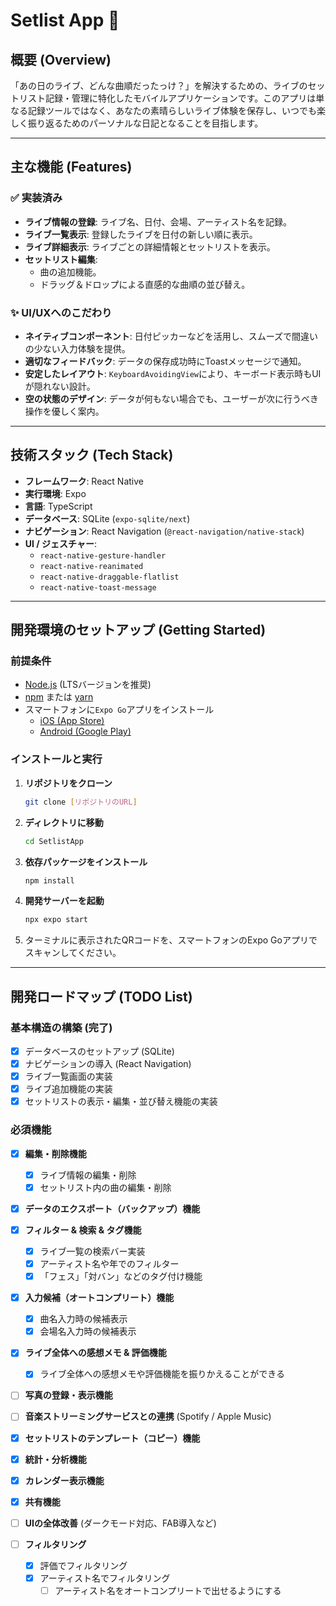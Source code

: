 # Setlist App 🎸

## 概要 (Overview)

「あの日のライブ、どんな曲順だったっけ？」を解決するための、ライブのセットリスト記録・管理に特化したモバイルアプリケーションです。このアプリは単なる記録ツールではなく、あなたの素晴らしいライブ体験を保存し、いつでも楽しく振り返るためのパーソナルな日記となることを目指します。

---

## 主な機能 (Features)

### ✅ 実装済み

* **ライブ情報の登録**: ライブ名、日付、会場、アーティスト名を記録。
* **ライブ一覧表示**: 登録したライブを日付の新しい順に表示。
* **ライブ詳細表示**: ライブごとの詳細情報とセットリストを表示。
* **セットリスト編集**:
    * 曲の追加機能。
    * ドラッグ＆ドロップによる直感的な曲順の並び替え。

### ✨ UI/UXへのこだわり

* **ネイティブコンポーネント**: 日付ピッカーなどを活用し、スムーズで間違いの少ない入力体験を提供。
* **適切なフィードバック**: データの保存成功時にToastメッセージで通知。
* **安定したレイアウト**: `KeyboardAvoidingView`により、キーボード表示時もUIが隠れない設計。
* **空の状態のデザイン**: データが何もない場合でも、ユーザーが次に行うべき操作を優しく案内。

---

## 技術スタック (Tech Stack)

* **フレームワーク**: React Native
* **実行環境**: Expo
* **言語**: TypeScript
* **データベース**: SQLite (`expo-sqlite/next`)
* **ナビゲーション**: React Navigation (`@react-navigation/native-stack`)
* **UI / ジェスチャー**:
    * `react-native-gesture-handler`
    * `react-native-reanimated`
    * `react-native-draggable-flatlist`
    * `react-native-toast-message`

---

## 開発環境のセットアップ (Getting Started)

### 前提条件

* [Node.js](https://nodejs.org/) (LTSバージョンを推奨)
* [npm](https://www.npmjs.com/) または [yarn](https://yarnpkg.com/)
* スマートフォンに`Expo Go`アプリをインストール
    * [iOS (App Store)](https://apps.apple.com/app/apple-store/id982107779)
    * [Android (Google Play)](https://play.google.com/store/apps/details?id=host.exp.exponent)

### インストールと実行

1.  **リポジトリをクローン**
    ```bash
    git clone [リポジトリのURL]
    ```
2.  **ディレクトリに移動**
    ```bash
    cd SetlistApp
    ```
3.  **依存パッケージをインストール**
    ```bash
    npm install
    ```
4.  **開発サーバーを起動**
    ```bash
    npx expo start
    ```
5.  ターミナルに表示されたQRコードを、スマートフォンのExpo Goアプリでスキャンしてください。

---

## 開発ロードマップ (TODO List)

### 基本構造の構築 (完了)
- [x] データベースのセットアップ (SQLite)
- [x] ナビゲーションの導入 (React Navigation)
- [x] ライブ一覧画面の実装
- [x] ライブ追加機能の実装
- [x] セットリストの表示・編集・並び替え機能の実装

### 必須機能 
- [x] **編集・削除機能**
    - [x] ライブ情報の編集・削除
    - [x] セットリスト内の曲の編集・削除
- [x] **データのエクスポート（バックアップ）機能**

- [x] **フィルター & 検索 & タグ機能**
    - [x] ライブ一覧の検索バー実装
    - [x] アーティスト名や年でのフィルター
    - [x] 「フェス」「対バン」などのタグ付け機能
- [x] **入力候補（オートコンプリート）機能**
    - [x] 曲名入力時の候補表示
    - [x] 会場名入力時の候補表示
- [x] **ライブ全体への感想メモ & 評価機能**
    - [x] ライブ全体への感想メモや評価機能を振りかえることができる
- [ ] **写真の登録・表示機能**

- [ ] **音楽ストリーミングサービスとの連携** (Spotify / Apple Music)
- [x] **セットリストのテンプレート（コピー）機能**
- [x] **統計・分析機能**
- [x] **カレンダー表示機能**


- [x] **共有機能**
- [ ] **UIの全体改善** (ダークモード対応、FAB導入など)
- [ ] **フィルタリング**
  - [x] 評価でフィルタリング
  - [x] アーティスト名でフィルタリング
    - [ ] アーティスト名をオートコンプリートで出せるようにする